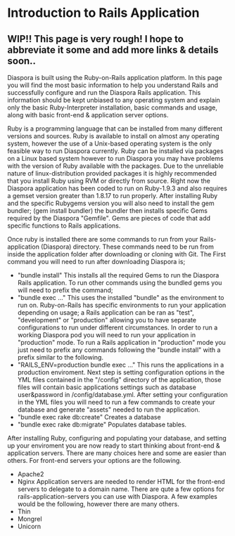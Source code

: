 Introduction to Rails Application
====================

WIP!! This page is very rough! I hope to abbreviate it some and add more links & details soon.. 
---------------------

Diaspora is built using the Ruby-on-Rails application platform. In this page you will find the most basic information to help you understand Rails and successfully configure and run the Diaspora Rails application.
This information should be kept unbiased to any operating system and explain only the basic Ruby-Interpreter installation, basic commands and usage, along with basic front-end & application server options.


Ruby is a programming language that can be installed from many different versions and sources. Ruby is available to install on almost any operating system, however the use of a Unix-based operating system is the only feasible way to run Diaspora currently. Ruby can be installed via packages on a Linux based system however to run Diaspora you may have problems with the version of Ruby available with the packages. Due to the unreliable nature of linux-distribution provided packages it is highly recommended that you install Ruby using RVM or directly from source. Right now the Diaspora application has been coded to run on Ruby-1.9.3 and also requires a gemset version greater than 1.8.17 to run properly. After installing Ruby and the specific Rubygems version you will also need to install the gem bundler; (gem install bundler) the bundler then installs specific Gems required by the Diaspora "Gemfile". Gems are pieces of code that add specific functions to Rails applications.


Once ruby is installed there are some commands to run from your Rails-application (Diaspora) directory. These commands need to be run from inside the application folder after downloading or cloning with Git. The First command you will need to run after downloading Diaspora is;
- "bundle install" This installs all the required Gems to run the Diaspora Rails application.
To run other commands using the bundled gems you will need to prefix the command;
- "bundle exec ..." This uses the installed "bundle" as the environment to run on.
Ruby-on-Rails has specific environments to run your application depending on usage; a Rails application can be ran as "test", "development" or "production" allowing you to have separate configurations to run under different circumstances. In order to run a working Diaspora pod you will need to run your application in "production" mode. To run a Rails application in "production" mode you just need to prefix any commands following the "bundle install" with a prefix similar to the following.
- "RAILS_ENV=production bundle exec ..." This runs the applications in a production enviroment.
Next step is setting configuration options in the YML files contained in the "/config" directory of the application, those files will contain basic applications settings such as database user&password in /config/database.yml. After setting your configuration in the YML files you will need to run a few commands to create your database and generate "assets" needed to run the application.
- "bundle exec rake db:create" Creates a database
- "bundle exec rake db:migrate" Populates database tables.


After installing Ruby, configuring and populating your database, and setting up your enviroment you are now ready to start thinking about front-end & application servers. There are many choices here and some are easier than others. For front-end servers your options are the following.
- Apache2
- Nginx
Application servers are needed to render HTML for the front-end servers to delegate to a domain name. There are qute a few options for rails-application-servers you can use with Diaspora. A few examples would be the following, however there are many others.
- Thin
- Mongrel
- Unicorn

